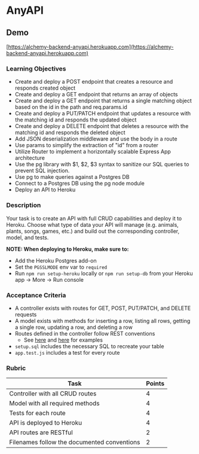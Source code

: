 # AnyAPI

## Demo

[https://alchemy-backend-anyapi.herokuapp.com](https://alchemy-backend-anyapi.herokuapp.com)

### Learning Objectives

- Create and deploy a POST endpoint that creates a resource and responds created object
- Create and deploy a GET endpoint that returns an array of objects
- Create and deploy a GET endpoint that returns a single matching object based on the id in the path and req.params.id
- Create and deploy a PUT/PATCH endpoint that updates a resource with the matching id and responds the updated object
- Create and deploy a DELETE endpoint that deletes a resource with the matching id and responds the deleted object
- Add JSON deserialization middleware and use the body in a route
- Use params to simplify the extraction of "id" from a router
- Utilize Router to implement a horizontally scalable Express App architecture
- Use the pg library with $1, $2, $3 syntax to sanitize our SQL queries to prevent SQL injection.
- Use pg to make queries against a Postgres DB
- Connect to a Postgres DB using the pg node module
- Deploy an API to Heroku

### Description

Your task is to create an API with full CRUD capabilities and deploy it to Heroku. Choose what type of data your API will manage (e.g. animals, plants, songs, games, etc.) and build out the corresponding controller, model, and tests.

**NOTE: When deploying to Heroku, make sure to:**
- Add the Heroku Postgres add-on
- Set the `PGSSLMODE` env var to `required`
- Run `npm run setup-heroku` locally or `npm run setup-db` from your Heroku app -> More -> Run console

### Acceptance Criteria

- A controller exists with routes for GET, POST, PUT/PATCH, and DELETE requests
- A model exists with methods for inserting a row, listing all rows, getting a single row, updating a row, and deleting a row
- Routes defined in the controller follow REST conventions
  - See [here](https://stackoverflow.blog/2020/03/02/best-practices-for-rest-api-design/) and [here](https://restfulapi.net/resource-naming/) for examples
- `setup.sql` includes the necessary SQL to recreate your table
- `app.test.js` includes a test for every route

### Rubric

| Task                                        | Points |
| ------------------------------------------- | ------ |
| Controller with all CRUD routes             | 4      |
| Model with all required methods             | 4      |
| Tests for each route                        | 4      |
| API is deployed to Heroku                   | 4      |
| API routes are RESTful                      | 2      |
| Filenames follow the documented conventions | 2      |
